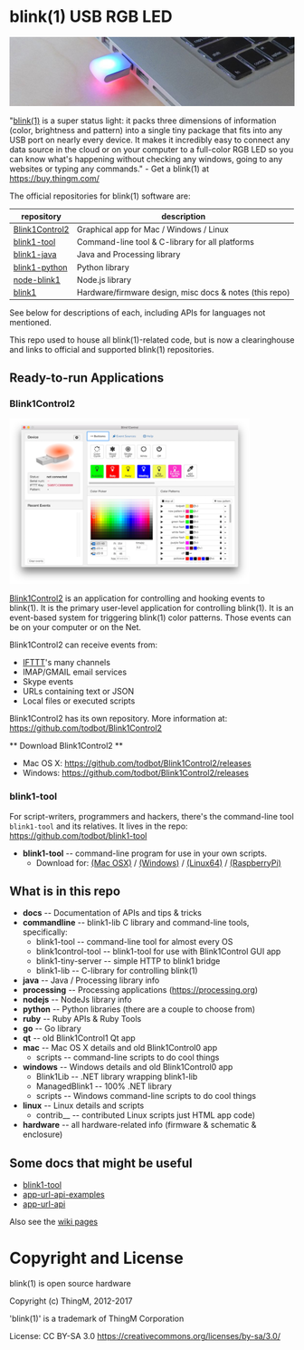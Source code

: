 blink(1) USB RGB LED
====================
<img src="./docs/imgs/blink1mk2-twocolor-long.jpg" width="600">

"[blink(1)](https://blink1.thingm.com/) is a super status light:
it packs three dimensions of information
(color, brightness and pattern) into a single tiny package that fits into
any USB port on nearly every device. It makes it incredibly easy to connect
any data source in the cloud or on your computer to a full-color RGB LED so
you can know what's happening without checking any windows, going to any
websites or typing any commands." - Get a blink(1) at https://buy.thingm.com/

The official repositories for blink(1) software are:

| repository | description |
| ---------- | ----------- |
| [Blink1Control2](https://github.com/todbot/Blink1Control2) | Graphical app for Mac / Windows / Linux |
| [blink1-tool](https://github.com/todbot/blink1-tool) | Command-line tool & C-library for all platforms |
| [blink1-java](https://github.com/todbot/blink1-java) | Java and Processing library |
| [blink1-python](https://github.com/todbot/blink1-python) | Python library |
| [node-blink1](https://github.com/sandeepmistry/node-blink1) | Node.js library |
| [blink1](https://github.com/todbot/blink1) | Hardware/firmware design, misc docs & notes (this repo) |

See below for descriptions of each, including APIs for languages not mentioned.

This repo used to house all blink(1)-related code, but is now a clearinghouse and links to official and supported blink(1) repositories.


Ready-to-run Applications
-------------------------

### Blink1Control2 ###
<img src="./docs/imgs/blink1control2-screenshot1.png" width="425">

[Blink1Control2](https://github.com/todbot/Blink1Control2) is an application for controlling and hooking events to blink(1). It is the primary user-level application for controlling blink(1).
It is an event-based system for triggering blink(1) color patterns.
Those events can be on your computer or on the Net.

Blink1Control2 can receive events from:
- [IFTTT](https://ifttt.com/channels)'s many channels
- IMAP/GMAIL email services
- Skype events
- URLs containing text or JSON
- Local files or executed scripts

Blink1Control2 has its own repository. More information at:
https://github.com/todbot/Blink1Control2


** Download Blink1Control2 **
- Mac OS X: https://github.com/todbot/Blink1Control2/releases
- Windows: https://github.com/todbot/Blink1Control2/releases





### blink1-tool ###

For script-writers, programmers and hackers, there's the command-line tool `blink1-tool`
and its relatives.  It lives in the repo: https://github.com/todbot/blink1-tool

- **blink1-tool** -- command-line program for use in your own scripts.
  - Download for:
[(Mac OSX)](https://thingm.com/blink1-tool/releases) /
[(Windows)](https://thingm.com/blink1-tool/releases) /
[(Linux64)](https://thingm.com/blink1-tool/releases) /
[(RaspberryPi)](https://thingm.com/blink1-tool/releases)


What is in this repo
--------------------

- __docs__             -- Documentation of APIs and tips & tricks
- __commandline__      -- blink1-lib C library and command-line tools, specifically:
  - blink1-tool -- command-line tool for almost every OS
  - blink1control-tool -- blink1-tool for use with Blink1Control GUI app
  - blink1-tiny-server -- simple HTTP to blink1 bridge
  - blink1-lib -- C-library for controlling blink(1)
- __java__             -- Java / Processing library info
- __processing__       -- Processing applications  (https://processing.org)
- __nodejs__           -- NodeJs library info
- __python__           -- Python libraries (there are a couple to choose from)
- __ruby__             -- Ruby APIs & Ruby Tools
- __go__               -- Go library
- __qt__               -- old Blink1Control1 Qt app
- __mac__              -- Mac OS X details and old Blink1Control0 app
  - scripts      -- command-line scripts to do cool things
- __windows__          -- Windows details and old Blink1Control0 app
  - Blink1Lib     -- .NET library wrapping blink1-lib
  - ManagedBlink1 -- 100% .NET library
  - scripts  -- Windows command-line scripts to do cool things
- __linux__            -- Linux details and scripts
  - contrib__    -- contributed Linux scripts
just HTML app code)
- __hardware__         -- all hardware-related info (firmware & schematic & enclosure)


Some docs that might be useful
------------------------------

- [blink1-tool](https://github.com/todbot/blink1/blob/master/docs/blink1-tool.md)
- [app-url-api-examples](https://github.com/todbot/blink1/blob/master/docs/app-url-api-examples.md)
- [app-url-api](https://github.com/todbot/blink1/blob/master/docs/app-url-api.md)

Also see the [wiki pages](https://github.com/todbot/blink1/wiki/_pages)





# Copyright and License

blink(1) is open source hardware

Copyright (c) ThingM, 2012-2017

'blink(1)' is a trademark of ThingM Corporation

License: CC BY-SA 3.0
https://creativecommons.org/licenses/by-sa/3.0/
